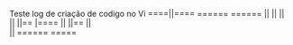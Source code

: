 Teste log
de criação de codigo no Vi
====||==== ======   ======
    ||     ||	   ||	
    ||	   ||==     |==== 
    ||     ||==    	||	    
    ||	   ======   =====
